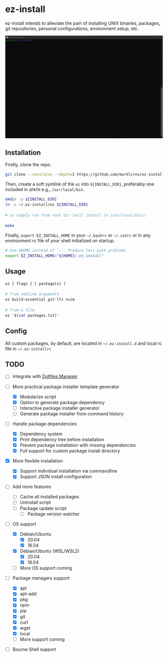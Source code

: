 # ez-install

ez-install intends to alleviate the pain of installing UNIX binaries, packages,
git repositories, personal configurations, environment setup, etc.

![Demo](./demo.gif)

## Installation

Firstly, clone the repo.

```sh
git clone --recursive --depth=1 https://github.com/marklcrns/ez-install ~/.ez-install
```

Then, create a soft symlink of the `ez` into `${INSTALL_DIR}`, preferably one
included in `$PATH` e.g., `/usr/local/bin`.

```sh
mkdir -p ${INSTALL_DIR}
ln -s ~/.ez-install/ez ${INSTALL_DIR}

# or simply run from root dir (will install in /usr/local/bin/)

make
```

Finally, `export EZ_INSTALL_HOME` in your `~/.bashrc` or `~/.zshrc` or in any
environment rc file of your shell initialized on startup.

```sh
# Use $HOME instead of `~`. Produce less path problems
export EZ_INSTALL_HOME="${HOME}/.ez-install"
```

## Usage

```sh
ez [ flags ] [ package(s) ]

# from cmdline arguments
ez build-essential git-lfs nvim

# from a file
ez "$(cat packages.txt)"
```

## Config

All custom packages, by default, are located in `~/.ez-install.d` and local rc
file in `~/.ez-installrc`

## TODO

- [ ] Integrate with [Dotfiles Manager](https://github.com/marklcrns/scripts/blob/master/tools/dotfiles/README.md)
- [ ] More practical package installer template generator
  - [X] Modularize script
  - [X] Option to generate package dependency
  - [ ] Interactive package installer generator
  - [ ] Generate package installer from command history
- [ ] Handle package dependencies
  - [X] Dependency system
  - [X] Print dependency tree before installation
  - [X] Prevent package installation with missing dependencies
  - [X] Full support for custom package install directory
- [X] More flexible installation
  - [X] Support individual installation via commandline
  - [X] Support JSON install configuration
- [ ] Add more features
  - [ ] Cache all installed packages
  - [ ] Uninstall script
  - [ ] Package update script
    - [ ] Package version watcher
- [ ] OS support
  - [x] Debian/Ubuntu
    - [x] 20.04
    - [x] 18.04
  - [x] Debian/Ubuntu (WSL/WSL2)
    - [x] 20.04
    - [x] 18.04
  - [ ] More OS support coming
- [ ] Package managers support
  - [X] apt
  - [X] apt-add
  - [X] pkg
  - [X] npm
  - [X] pip
  - [X] git
  - [X] curl
  - [X] wget
  - [X] local
  - [ ] More support coming
- [ ] Bourne Shell support

